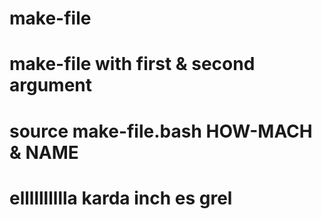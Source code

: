 #  make-file
#  make-file with first & second argument
#  source make-file.bash  HOW-MACH & NAME 
#  elllllllllla karda inch es grel
